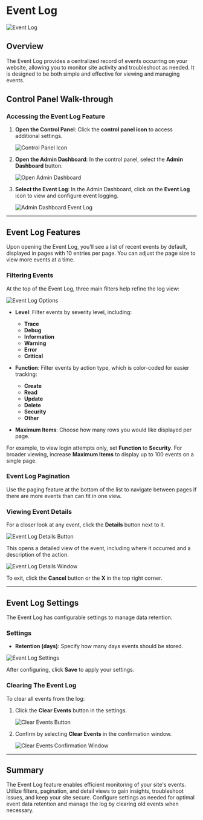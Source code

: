 # Event Log

![Event Log](./assets/event-log.png)

## Overview

The Event Log provides a centralized record of events occurring on your website, allowing you to monitor site activity and troubleshoot as needed. It is designed to be both simple and effective for viewing and managing events.

## Control Panel Walk-through

### Accessing the Event Log Feature

1. **Open the Control Panel**: Click the **control panel icon** to access additional settings.

   ![Control Panel Icon](./assets/control-panel-button.png)

2. **Open the Admin Dashboard**: In the control panel, select the **Admin Dashboard** button.

   ![Open Admin Dashboard](./assets/control-panel-admin-dashboard-button.png)

3. **Select the Event Log**: In the Admin Dashboard, click on the **Event Log** icon to view and configure event logging.

   ![Admin Dashboard Event Log](./assets/admin-dashboard-event-log.png)

---

## Event Log Features

Upon opening the Event Log, you'll see a list of recent events by default, displayed in pages with 10 entries per page. You can adjust the page size to view more events at a time.

### Filtering Events

At the top of the Event Log, three main filters help refine the log view:

![Event Log Options](./assets/event-log-options.png)

* **Level**: Filter events by severity level, including:
    * **Trace**
    * **Debug**
    * **Information**
    * **Warning**
    * **Error**
    * **Critical**

* **Function**: Filter events by action type, which is color-coded for easier tracking:
    * **Create**
    * **Read**
    * **Update**
    * **Delete**
    * **Security**
    * **Other**

* **Maximum Items**: Choose how many rows you would like displayed per page.

For example, to view login attempts only, set **Function** to **Security**. For broader viewing, increase **Maximum Items** to display up to 100 events on a single page.

### Event Log Pagination

Use the paging feature at the bottom of the list to navigate between pages if there are more events than can fit in one view.

### Viewing Event Details

For a closer look at any event, click the **Details** button next to it.

![Event Log Details Button](./assets/event-log-details-button.png)

This opens a detailed view of the event, including where it occurred and a description of the action.

![Event Log Details Window](./assets/event-log-details.png)

To exit, click the **Cancel** button or the **X** in the top right corner.

---

## Event Log Settings

The Event Log has configurable settings to manage data retention.

### Settings

- **Retention (days)**: Specify how many days events should be stored.

![Event Log Settings](./assets/event-log-settings.png)

After configuring, click **Save** to apply your settings.

### Clearing The Event Log

To clear all events from the log:

1. Click the **Clear Events** button in the settings.

   ![Clear Events Button](./assets/event-log-settings-clear-events-button.png)

2. Confirm by selecting **Clear Events** in the confirmation window.

   ![Clear Events Confirmation Window](./assets/event-log-settings-clear-events-confirmation.png)

---

## Summary

The Event Log feature enables efficient monitoring of your site's events. Utilize filters, pagination, and detail views to gain insights, troubleshoot issues, and keep your site secure. Configure settings as needed for optimal event data retention and manage the log by clearing old events when necessary.
